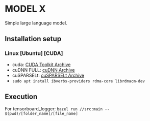 # MODEL X

Simple large language model.

## Installation setup

### Linux [Ubuntu] [CUDA]

- cuda: [CUDA Toolkit Archive](https://developer.nvidia.com/cuda-toolkit-archive)
- cuDNN FULL: [cuDNN  Archive](https://developer.nvidia.com/cudnn-archive)
- cuSPARSELt: [cuSPARSELt Archive](https://developer.nvidia.com/cusparselt-archive)
- `sudo apt install ibverbs-providers rdma-core librdmacm-dev`


## Execution

For tensorboard_logger: `bazel run //src:main -- $(pwd)/[folder_name]/[file_name]`
